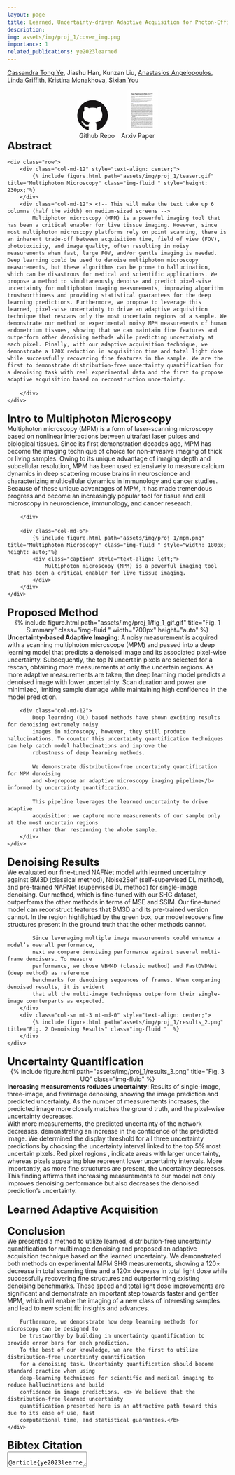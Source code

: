 ```yaml
---
layout: page
title: Learned, Uncertainty-driven Adaptive Acquisition for Photon-Efficient Multiphoton Microscopy
description: 
img: assets/img/proj_1/cover_img.png
importance: 1
related_publications: ye2023learned
---
```

[Cassandra Tong Ye](https://kristinamonakhova.com/), Jiashu Han, Kunzan Liu, [Anastasios Angelopoulos](https://people.eecs.berkeley.edu/~angelopoulos/), [Linda Griffith](https://lgglab.mit.edu/), [Kristina Monakhova](http://kristinamonakhova.com/), [Sixian You](https://sixianyou.mit.edu/)

<div style="text-align: center;">
  <div style="display: inline-block;">
    <a href="https://github.com/cassandra-t-ye/Learned_Uncertainty_Quantification">
      <img src="/assets/img/proj_1/github.png" alt="Github Repo" style="width: 70px; height: auto; margin-right: 20px; text-align: center;">
    </a>
    <div class="caption" style="text-align: center;">Github Repo</div>
  </div>
  <div style="display: inline-block;">
    <a href="https://arxiv.org/abs/2310.16102">
      <img src="/assets/img/proj_1/paper_front_page.png" alt="Arxiv Paper" style="width: 70px; height: auto; margin-left: 20px; text-align: center;">
    </a>
    <div class="caption" style="text-align: center;">Arxiv Paper</div>
  </div>
</div>


<!-- **Authors:** [Cassandra Tong Ye <sup>1</sup>](https://cassandra-t-ye.gtihub.io), Jiashu Han, Kunzan Liu, [Anastasios Angelopoulos](https://people.eecs.berkeley.edu/~angelopoulos/), [Linda Griffith](https://lgglab.mit.edu/), [Kristina Monakhova](http://kristinamonakhova.com/), [Sixian You](https://sixianyou.mit.edu/) 
-->
<div class="section">
    <b style="font-size: 24px;">Abstract</b>
    
    <div class="row">
        <div class="col-md-12" style="text-align: center;"> 
            {% include figure.html path="assets/img/proj_1/teaser.gif" title="Multiphoton Microscopy" class="img-fluid " style="height: 230px;"%}
        </div>
        <div class="col-md-12"> <!-- This will make the text take up 6 columns (half the width) on medium-sized screens -->
            Multiphoton microscopy (MPM) is a powerful imaging tool that has been a critical enabler for live tissue imaging. However, since most multiphoton microscopy platforms rely on point scanning, there is an inherent trade-off between acquisition time, field of view (FOV), phototoxicity, and image quality, often resulting in noisy measurements when fast, large FOV, and/or gentle imaging is needed. Deep learning could be used to denoise multiphoton microscopy measurements, but these algorithms can be prone to hallucination, which can be disastrous for medical and scientific applications. We propose a method to simultaneously denoise and predict pixel-wise uncertainty for multiphoton imaging measurements, improving algorithm trustworthiness and providing statistical guarantees for the deep learning predictions. Furthermore, we propose to leverage this learned, pixel-wise uncertainty to drive an adaptive acquisition technique that rescans only the most uncertain regions of a sample. We demonstrate our method on experimental noisy MPM measurements of human endometrium tissues, showing that we can maintain fine features and outperform other denoising methods while predicting uncertainty at each pixel. Finally, with our adaptive acquisition technique, we demonstrate a 120X reduction in acquisition time and total light dose while successfully recovering fine features in the sample. We are the first to demonstrate distribution-free uncertainty quantification for a denoising task with real experimental data and the first to propose adaptive acquisition based on reconstruction uncertainty. 

        </div>
    </div>
</div>

<div class="section" style="margin-top: 20px;">
    <b style="font-size: 24px;">Intro to Multiphoton Microscopy</b>
    <div class="row">
        <div class="col-md-6">
            Multiphoton microscopy (MPM) is a form of laser-scanning microscopy based on nonlinear interactions between ultrafast laser pulses and biological tissues. Since its first demonstration decades ago, MPM has become the imaging technique of choice for non-invasive imaging of thick or living samples. Owing to its unique advantage of imaging depth and subcellular resolution, MPM has been used extensively to measure calcium dynamics in deep scattering mouse brains in neuroscience and characterizing multicellular dynamics in immunology and cancer studies. Because of these unique advantages of MPM, it has made tremendous progress and become an increasingly popular tool for tissue and cell microscopy in neuroscience, immunology, and cancer research.

        </div>

        <div class="col-md-6">
            {% include figure.html path="assets/img/proj_1/mpm.png" title="Multiphoton Microscopy" class="img-fluid " style="width: 180px; height: auto;"%}
            <div class="caption" style="text-align: left;">
                Multiphoton microscopy (MPM) is a powerful imaging tool that has been a critical enabler for live tissue imaging.
            </div>
        </div>
    </div>
</div>

<div class="section" style="margin-top: 20px;">
    <b style="font-size: 24px;">Proposed Method</b>
    <div class="row">
        <div class="col-sm mt-3 mt-md-0" style="text-align: center;">
            {% include figure.html path="assets/img/proj_1/fig_1_gif.gif" title="Fig. 1 Summary" class="img-fluid " width="700px" height="auto" %}        
        <div class="caption" style="text-align: left;">
            <b>Uncertainty-based Adaptive Imaging</b>: A noisy measurement is acquired with a scanning multiphoton microscope (MPM) and passed into a deep learning model that predicts a denoised image and its associated pixel-wise uncertainty. Subsequently, the top N uncertain pixels are selected for a rescan, obtaining more measurements at only the uncertain regions. As more adaptive measurements are taken, the deep learning model predicts a denoised image with lower uncertainty. Scan duration and power are minimized, limiting sample damage while maintaining high confidence in the model prediction.
        </div>
    </div>

        <div class="col-md-12">
            Deep learning (DL) based methods have shown exciting results for denoising extremely noisy
            images in microscopy, however, they still produce hallucinations. To counter this uncertainty quantification techniques can help catch model hallucinations and improve the
            robustness of deep learning methods.

            We demonstrate distribution-free uncertainty quantification for MPM denoising
            and <b>propose an adaptive microscopy imaging pipeline</b> informed by uncertainty quantification.   

            This pipeline leverages the learned uncertainty to drive adaptive
            acquisition: we capture more measurements of our sample only at the most uncertain regions
            rather than rescanning the whole sample.     
        </div>
    </div>
</div>

<div class="section" style="margin-top: 20px;">
    <b style="font-size: 24px;">Denoising Results</b>
    <div class="row">
        <div class="col-md-12">
            We evaluated our fine-tuned NAFNet model with learned uncertainty against BM3D (classical method), Noise2Self (self-supervised DL method), and pre-trained NAFNet (supervised DL method) for single-image denoising. Our method, which is fine-tuned with our SHG dataset, outperforms the other methods in terms of MSE and SSIM. Our fine-tuned model can reconstruct features that BM3D and its pre-trained version cannot. In the region highlighted by the <span class="green-text">green box</span>, our model recovers fine structures present in the ground truth that the other methods cannot.

            Since leveraging multiple image measurements could enhance a model’s overall performance,
            next we compare denoising performance against several multi-frame denoisers. To measure
            performance, we chose VBM4D (classic method) and FastDVDNet (deep method) as reference
            benchmarks for denoising sequences of frames. When comparing denoised results, it is evident
            that all the multi-image techniques outperform their single-image counterparts as expected.     
        </div>
        <div class="col-sm mt-3 mt-md-0" style="text-align: center;">
            {% include figure.html path="assets/img/proj_1/results_2.png" title="Fig. 2 Denoising Results" class="img-fluid "  %}        
        </div>
    </div>
</div>


<div class="section" style="margin-top: 20px;">
    <b style="font-size: 24px;">Uncertainty Quantification</b>
    <div class="row">
        <div class="col-sm mt-3 mt-md-0" style="text-align: center;">
            {% include figure.html path="assets/img/proj_1/results_3.png" title="Fig. 3 UQ" class="img-fluid"  %}        
        <div class="caption" style="text-align: left;">
            <b>Increasing measurements reduces uncertainty</b>: Results of single-image, three-image, and fiveimage denoising, showing the image prediction and predicted uncertainty. As the number of measurements increases, the predicted image more closely matches the ground truth, and the pixel-wise uncertainty
            decreases.
        </div>
    </div>
         <div class="col-md-12">
            With more measurements, the predicted uncertainty of the network decreases, demonstrating
            an increase in the confidence of the predicted image. We determined the display threshold
            for all three uncertainty predictions by choosing the uncertainty interval linked to the top 5%
            most uncertain pixels. <span class="red-text"> Red pixel regions </span>, indicate areas with larger uncertainty, whereas <span class="blue-text"> pixels appearing blue </span> represent lower uncertainty intervals. More importantly, as more fine structures are present, the uncertainty decreases.  This finding affirms that increasing measurements to our model not only improves denoising performance but also decreases the denoised prediction’s uncertainty. 
        </div>
    </div>
</div>

<div class="section" style="margin-top: 20px;">
    <b style="font-size: 24px;">Learned Adaptive Acquisition</b>
    
</div>

<div class="section" style="margin-top: 20px;">
    <b style="font-size: 24px;">Conclusion</b>
    <div class="col-md-12">
        We presented a method to utilize learned, distribution-free uncertainty quantification for multiimage denoising and proposed an adaptive acquisition technique based on the learned uncertainty.
        We demonstrated both methods on experimental MPM SHG measurements, showing a 120×
        decrease in total scanning time and a 120× decrease in total light dose while successfully
        recovering fine structures and outperforming existing denoising benchmarks. These speed and
        total light dose improvements are significant and demonstrate an important step towards faster
        and gentler MPM, which will enable the imaging of a new class of interesting samples and lead
        to new scientific insights and advances.

        Furthermore, we demonstrate how deep learning methods for microscopy can be designed to
        be trustworthy by building in uncertainty quantification to provide error bars for each prediction.
        To the best of our knowledge, we are the first to utilize distribution-free uncertainty quantification
        for a denoising task. Uncertainty quantification should become standard practice when using
        deep-learning techniques for scientific and medical imaging to reduce hallucinations and build
        confidence in image predictions. <b> We believe that the distribution-free learned uncertainty
        quantification presented here is an attractive path toward this due to its ease of use, fast
        computational time, and statistical guarantees.</b>
    </div>
</div>


<div class="row" style="margin-top: 20px;">
    <div class="col-md-12">
        <b style="font-size: 24px;">Bibtex Citation</b>
        <div class="form-group col-md-12">
            <textarea id="bibtex" class="form-control" readonly>
            @article{ye2023learned,
                title       = {Learned, Uncertainty-driven Adaptive Acquisition for Photon-Efficient Multiphoton Microscopy},
                author      = {Ye, Cassandra Tong and Han, Jiashu and Liu, Kunzan and Angelopoulos, Anastasios and Griffith, Linda and Monakhova, Kristina and You, Sixian},
                journal     = {arXiv preprint arXiv:2310.16102},
                year        = {2023}
            }
            </textarea>
        </div>
    </div>
</div>





